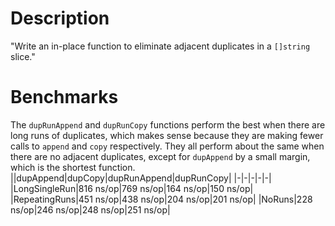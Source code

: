# Description
"Write an in-place function to eliminate adjacent duplicates in a `[]string` slice."

# Benchmarks
The `dupRunAppend` and `dupRunCopy` functions perform the best when there are long runs of duplicates, which makes sense because they are making fewer calls to `append` and `copy` respectively.  They all perform about the same when there are no adjacent duplicates, except for `dupAppend` by a small margin, which is the shortest function.
||dupAppend|dupCopy|dupRunAppend|dupRunCopy|
|-|-|-|-|-|
|LongSingleRun|816 ns/op|769 ns/op|164 ns/op|150 ns/op|
|RepeatingRuns|451 ns/op|438 ns/op|204 ns/op|201 ns/op|
|NoRuns|228 ns/op|246 ns/op|248 ns/op|251 ns/op|
